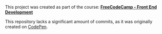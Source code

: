 This project was created as part of the course:
**[FreeCodeCamp - Front End Development](https://www.freecodecamp.org/challenges/build-a-pomodoro-clock)**

This repository lacks a significant amount of commits, as it was originally created on [CodePen](https://codepen.io/alanprice/pen/ZKqmOQ).

